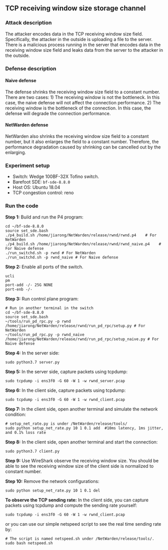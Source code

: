 ## TCP receiving window size storage channel

### Attack description
The attacker encodes data in the TCP receiving window size field. Specifically, the attacker in the outside is uploading a file to the server. There is a malicious process running in the server that encodes data in the receiving window size field and leaks data from the server to the attacker in the outside.

### Defense description
#### Naive defense
The defense shrinks the receiving window size field to a constant number. There are two cases: 1) The receiving window is not the bottleneck. In this case, the naive defense will not affect the connection performance. 2) The receiving window is the bottleneck of the connection. In this case, the defense will degrade the connection performance.

#### NetWarden defense
NetWarden also shrinks the receiving window size field to a constant number, but it also enlarges the field to a constant number. Therefore, the performance degradation caused by shrinking can be cancelled out by the enlarging.


### Experiment setup
- Switch: Wedge 100BF-32X Tofino switch.
- Barefoot SDE: `bf-sde-8.8.0`
- Host OS: Ubuntu 18.04
- TCP congestion control: reno


### Run the code

**Step 1:** Build and run the P4 program:
```
cd ~/bf-sde-8.8.0
source set_sde.bash
./p4_build.sh /home/jiarong/NetWarden/release/rwnd/rwnd.p4    # For NetWarden
./p4_build.sh /home/jiarong/NetWarden/release/rwnd/rwnd_naive.p4    # For Naive defense
./run_switchd.sh -p rwnd # For NetWarden
./run_switchd.sh -p rwnd_naive # For Naive defense
```


**Step 2:** Enable all ports of the switch.
```
ucli
pm
port-add -/- 25G NONE
port-enb -/-
```


**Step 3:** Run control plane program:
```
# Run in another terminal in the switch
cd ~/bf-sde-8.8.0
source set_sde.bash
~/tools/run_pd_rpc.py -p rwnd /home/jiarong/NetWarden/release/rwnd/run_pd_rpc/setup.py # For NetWarden
~/tools/run_pd_rpc.py -p rwnd_naive /home/jiarong/NetWarden/release/rwnd/run_pd_rpc/setup_naive.py # For Naive defense
```


**Step 4:** In the server side:
```
sudo python3.7 server.py
```

**Step 5:** In the server side, capture packets using tcpdump:
```
sudo tcpdump -i ens3f0 -G 60 -W 1 -w rwnd_server.pcap
```

**Step 6:** In the client side, capture packets using tcpdump:
```
sudo tcpdump -i ens3f0 -G 60 -W 1 -w rwnd_client.pcap
```

**Step 7:** In the client side, open another terminal and simulate the network condition:
```
# setup_net_rate.py is under /NetWarden/release/tools/
sudo python setup_net_rate.py 10 1 0.1 add  #10ms latency, 1ms jitter, and 0.1% loss rate
```

**Step 8:** In the client side, open another terminal and start the connection:
```
sudo python3.7 client.py
```

**Step 9:** Use WireShark observe the receiving window size. You should be able to see the receiving window size of the client side is normalized to constant number.


**Step 10:** Remove the network configurations:
```
sudo python setup_net_rate.py 10 1 0.1 del
```

**To observe the TCP sending rate:**
In the client side, you can capture packets using tcpdump and compute the sending rate yourself:
```
sudo tcpdump -i ens3f0 -G 60 -W 1 -w rwnd_client.pcap
```

or you can use our simple netspeed script to see the real time sending rate by:
```
# The script is named netspeed.sh under /NetWarden/release/tools/.
sudo bash netspeed.sh
```